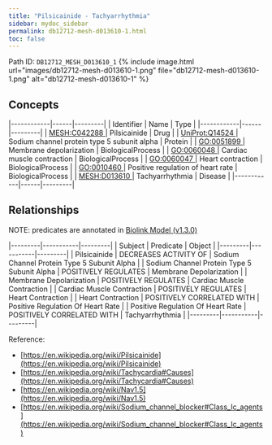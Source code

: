 ```yaml
---
title: "Pilsicainide - Tachyarrhythmia"
sidebar: mydoc_sidebar
permalink: db12712-mesh-d013610-1.html
toc: false 
---
```



Path ID: `DB12712_MESH_D013610_1`
{% include image.html url="images/db12712-mesh-d013610-1.png" file="db12712-mesh-d013610-1.png" alt="db12712-mesh-d013610-1" %}

## Concepts

|------------|------|---------|
| Identifier | Name | Type    |
|------------|------|---------|
| <a href="https://identifiers.org/MESH:C042288">MESH:C042288 </a> | Pilsicainide | Drug |
| <a href="https://identifiers.org/UniProt:Q14524">UniProt:Q14524 </a> | Sodium channel protein type 5 subunit alpha | Protein |
| <a href="https://identifiers.org/GO:0051899">GO:0051899 </a> | Membrane depolarization | BiologicalProcess |
| <a href="https://identifiers.org/GO:0060048">GO:0060048 </a> | Cardiac muscle contraction | BiologicalProcess |
| <a href="https://identifiers.org/GO:0060047">GO:0060047 </a> | Heart contraction | BiologicalProcess |
| <a href="https://identifiers.org/GO:0010460">GO:0010460 </a> | Positive regulation of heart rate | BiologicalProcess |
| <a href="https://identifiers.org/MESH:D013610">MESH:D013610 </a> | Tachyarrhythmia | Disease |
|------------|------|---------|

## Relationships


NOTE: predicates are annotated in <a href="https://github.com/biolink/biolink-model/releases/tag/v1.3.0">Biolink Model (v1.3.0)</a>

|---------|-----------|---------|
| Subject | Predicate | Object  |
|---------|-----------|---------|
| Pilsicainide | DECREASES ACTIVITY OF | Sodium Channel Protein Type 5 Subunit Alpha |
| Sodium Channel Protein Type 5 Subunit Alpha | POSITIVELY REGULATES | Membrane Depolarization |
| Membrane Depolarization | POSITIVELY REGULATES | Cardiac Muscle Contraction |
| Cardiac Muscle Contraction | POSITIVELY REGULATES | Heart Contraction |
| Heart Contraction | POSITIVELY CORRELATED WITH | Positive Regulation Of Heart Rate |
| Positive Regulation Of Heart Rate | POSITIVELY CORRELATED WITH | Tachyarrhythmia |
|---------|-----------|---------|

Reference: 
  - [https://en.wikipedia.org/wiki/Pilsicainide](https://en.wikipedia.org/wiki/Pilsicainide)
  - [https://en.wikipedia.org/wiki/Tachycardia#Causes](https://en.wikipedia.org/wiki/Tachycardia#Causes)
  - [https://en.wikipedia.org/wiki/Nav1.5](https://en.wikipedia.org/wiki/Nav1.5)
  - [https://en.wikipedia.org/wiki/Sodium_channel_blocker#Class_Ic_agents](https://en.wikipedia.org/wiki/Sodium_channel_blocker#Class_Ic_agents)
